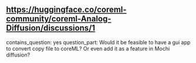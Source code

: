 ## https://huggingface.co/coreml-community/coreml-Analog-Diffusion/discussions/1

contains_question: yes
question_part: 
 Would it be feasible to have a gui app to convert copy file to coreML? Or even add it as a feature in Mochi diffusion?